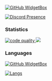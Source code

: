 [![GitHub WidgetBox](https://github-widgetbox.vercel.app/api/profile?username=FaresDev1&data=followers,repositories,stars,commits)](https://github.com/FaresDev1)
 
[![Discord Presence](https://lanyard.cnrad.dev/api/440562995257671680)](https://discord.com/users/440562995257671680)
### Statistics
<a href="https://app.codiga.io/public/user/github/FaresDev1">
   <img src="https://api.codiga.io/public/badge/user/github/FaresDev1?style=dark" alt="code quality" />
</a>
<img src="https://cr-ss-service.azurewebsites.net/api/ScreenShot?widget=summary&username=FaresDev1&branding=false&show-header=false&style=--bg-color:%23171b20;--badge-bg-color:%23171b20;--badge-text-color:%23ffff" />

### Languages
[![GitHub WidgetBox](https://github-widgetbox.vercel.app/api/skills?names=java,php,html,css,xml,json,yaml,postgresql,mysql,c&includeNames=true)](https://github.com/FaresDev1)

<a href="https://www.nordmc.net">
   <img src="https://github-readme-stats.vercel.app/api/top-langs/?username=FaresDev1&theme=blue-green" alt="Langs" />
</a>


